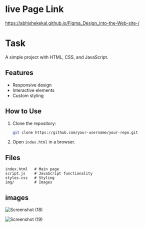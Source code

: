 # live Page Link

 https://abhishekekal.github.io/Figma_Design_into-the-Web-site-/


# Task

A simple project with HTML, CSS, and JavaScript.

## Features
- Responsive design
- Interactive elements
- Custom styling

## How to Use
1. Clone the repository:
   ```sh
   git clone https://github.com/your-username/your-repo.git
   ```
2. Open `index.html` in a browser.

## Files
```
index.html   # Main page
script.js    # JavaScript functionality
styles.css   # Styling
img/         # Images
```

## images

![Screenshot (18)](https://github.com/user-attachments/assets/9635b825-5af9-42ad-bc97-2fcf26b68d23)

![Screenshot (19)](https://github.com/user-attachments/assets/1e7c6ff9-b741-4b39-be1f-a4141e5702c2)





